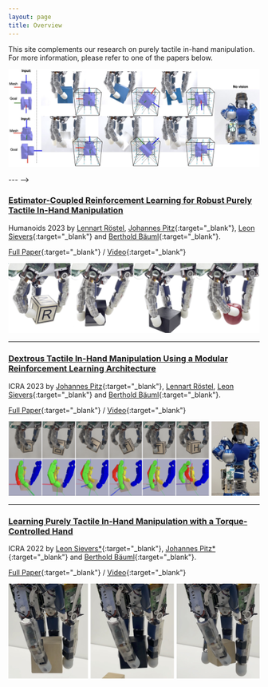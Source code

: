 ```yaml
---
layout: page
title: Overview
---
```

This site complements our research on purely tactile in-hand manipulation. 
For more information, please refer to one of the papers below.

<!-- ### [Learning a Shape-Conditioned Agent for Purely Tactile In-Hand Manipulation of Various Objects](_pages/iros24.md)
Submitted to IROS 2024 by
[Johannes Pitz\*](https://www.linkedin.com/in/johannes-pitz/){:target="_blank"}, [Lennart Röstel\*](https://scholar.google.com/citations?user=BPUd5h0AAAAJ&hl=en&oi=sra), [Leon Sievers](https://www.linkedin.com/in/leon-sievers/){:target="_blank"} and [Berthold Bäuml](https://scholar.google.com/citations?hl=en&user=fjvpDsEAAAAJ){:target="_blank"}.

<!-- [Full Paper](https://arxiv.org/abs/2311.04060){:target="_blank"} / [Video](https://www.youtube.com/watch?v=P8jSDg5TA_E&ab_channel=DLRRM){:target="_blank"} -->

![Abstract](assets/imgs/iros24/title_fig-coord.jpg)

--- -->

### [Estimator-Coupled Reinforcement Learning for Robust Purely Tactile In-Hand Manipulation](_pages/humanoids23.md)
Humanoids 2023 by
[Lennart Röstel](https://scholar.google.com/citations?user=BPUd5h0AAAAJ&hl=en&oi=sra), [Johannes Pitz](https://www.linkedin.com/in/johannes-pitz/){:target="_blank"}, [Leon Sievers](https://www.linkedin.com/in/leon-sievers/){:target="_blank"} and [Berthold Bäuml](https://scholar.google.com/citations?hl=en&user=fjvpDsEAAAAJ){:target="_blank"}.

[Full Paper](https://arxiv.org/abs/2311.04060){:target="_blank"} / [Video](https://www.youtube.com/watch?v=P8jSDg5TA_E&ab_channel=DLRRM){:target="_blank"}

![Sequence](assets/imgs/humanoids23/motiv_pic.png)

---

### [Dextrous Tactile In-Hand Manipulation Using a Modular Reinforcement Learning Architecture](_pages/icra23.md)
ICRA 2023 by
[Johannes Pitz](https://www.linkedin.com/in/johannes-pitz/){:target="_blank"}, [Lennart Röstel](https://scholar.google.com/citations?user=BPUd5h0AAAAJ&hl=en&oi=sra), [Leon Sievers](https://www.linkedin.com/in/leon-sievers/){:target="_blank"} and [Berthold Bäuml](https://scholar.google.com/citations?hl=en&user=fjvpDsEAAAAJ){:target="_blank"}.

[Full Paper](https://arxiv.org/abs/2303.04705){:target="_blank"} / [Video](https://www.youtube.com/watch?v=0VvSIvtHTq0){:target="_blank"}

![Sequence](assets/imgs/icra23/sequence.png)

---
### [Learning Purely Tactile In-Hand Manipulation with a Torque-Controlled Hand](_pages/icra22.md)
ICRA 2022 by
[Leon Sievers\*](https://www.linkedin.com/in/leon-sievers/){:target="_blank"}, [Johannes Pitz\*](https://www.linkedin.com/in/johannes-pitz/){:target="_blank"} and [Berthold Bäuml](https://scholar.google.com/citations?hl=en&user=fjvpDsEAAAAJ){:target="_blank"}.

[Full Paper](https://arxiv.org/abs/2204.03698){:target="_blank"} / [Video](https://www.youtube.com/watch?v=ilDlO94lm1g){:target="_blank"}

![Sizes](assets/imgs/icra22/sizes.jpg)
